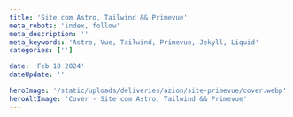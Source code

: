 ```yaml
---
title: 'Site com Astro, Tailwind && Primevue'
meta_robots: 'index, follow'
meta_description: ''
meta_keywords: 'Astro, Vue, Tailwind, Primevue, Jekyll, Liquid'
categories: ['']

date: 'Feb 10 2024'
dateUpdate: ''

heroImage: '/static/uploads/deliveries/azion/site-primevue/cover.webp'
heroAltImage: 'Cover - Site com Astro, Tailwind && Primevue'
---
```



